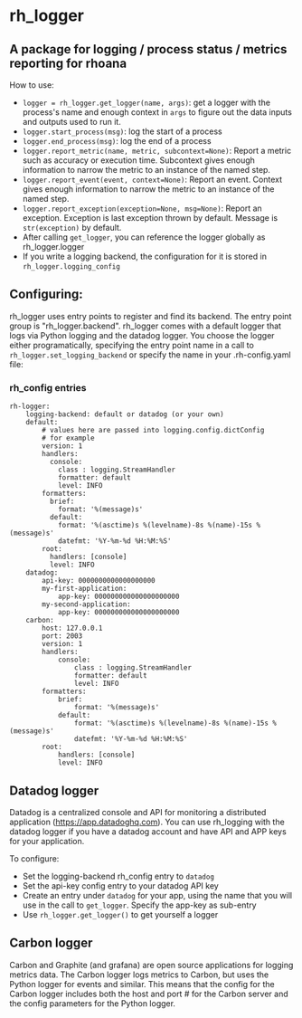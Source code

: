 # rh_logger
## A package for logging / process status / metrics reporting for rhoana

How to use:

* `logger = rh_logger.get_logger(name, args)`: get a logger with the process's name and enough context in `args` to figure out the data inputs and outputs used to run it.
* `logger.start_process(msg)`: log the start of a process
* `logger.end_process(msg)`: log the end of a process
* `logger.report_metric(name, metric, subcontext=None)`: Report a metric such as accuracy or execution time. Subcontext gives enough information to narrow the metric to an instance of the named step.
* `logger.report_event(event, context=None)`: Report an event.  Context gives enough information to narrow the metric to an instance of the named step.
* `logger.report_exception(exception=None, msg=None)`: Report an exception. Exception is last exception thrown by default. Message is `str(exception)` by default.
* After calling `get_logger`, you can reference the logger globally as
rh_logger.logger
* If you write a logging backend, the configuration for it is stored in
`rh_logger.logging_config`

## Configuring:

rh_logger uses entry points to register and find its backend. The entry point
group is "rh_logger.backend". rh_logger comes with a default logger that logs
via Python logging and the datadog logger. You choose the logger either
programatically, specifying the entry point name in a call to
`rh_logger.set_logging_backend` or specify the name in your .rh-config.yaml
file:

### rh_config entries

    rh-logger:
        logging-backend: default or datadog (or your own)
        default:
            # values here are passed into logging.config.dictConfig
            # for example
            version: 1
            handlers:
              console:
                class : logging.StreamHandler
                formatter: default
                level: INFO
            formatters:
              brief:
                format: '%(message)s'
              default:
                format: '%(asctime)s %(levelname)-8s %(name)-15s %(message)s'
                datefmt: '%Y-%m-%d %H:%M:%S'
            root:
              handlers: [console]
              level: INFO
        datadog:
            api-key: 0000000000000000000
            my-first-application:
                app-key: 000000000000000000000
            my-second-application:
                app-key: 000000000000000000000
        carbon:
            host: 127.0.0.1
            port: 2003
            version: 1
            handlers:
                console:
                    class : logging.StreamHandler
                    formatter: default
                    level: INFO
            formatters:
                brief:
                    format: '%(message)s'
                default:
                    format: '%(asctime)s %(levelname)-8s %(name)-15s %(message)s'
                    datefmt: '%Y-%m-%d %H:%M:%S'
            root:
                handlers: [console]
                level: INFO


## Datadog logger

Datadog is a centralized console and API for monitoring a distributed
application (https://app.datadoghq.com). You can use rh_logging with the
datadog logger if you have a datadog account and have API and APP keys
for your application.

To configure:
* Set the logging-backend rh_config entry to `datadog`
* Set the api-key config entry to your datadog API key
* Create an entry under `datadog` for your app, using the name that you
will use in the call to `get_logger`. Specify the app-key as sub-entry
* Use `rh_logger.get_logger()` to get yourself a logger

## Carbon logger

Carbon and Graphite (and grafana) are open source applications for logging
metrics data. The Carbon logger logs metrics to Carbon, but uses the Python
logger for events and similar. This means that the config for the Carbon
logger includes both the host and port # for the Carbon server and the
config parameters for the Python logger.
